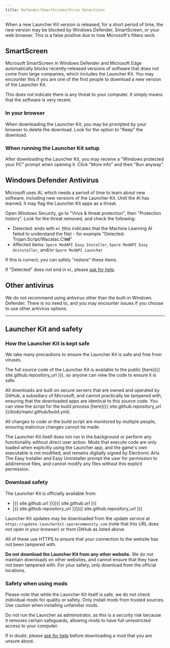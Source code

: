 ```yaml
---
title: Defender/SmartScreen/Virus Detections
---
```

When a new Launcher Kit version is released, for a short period of time, the new version may be blocked by Windows Defender, SmartScreen, or your web browser. This is a false positive due to how Microsoft's filters work.

## SmartScreen
Microsoft SmartScreen in Windows Defender and Microsoft Edge automatically blocks recently-released versions of software that does not come from large companies, which includes the Launcher Kit. You may encounter this if you are one of the first people to download a new version of the Launcher Kit.

This does not indicate there is any threat to your computer. It simply means that the software is very recent.

### In your browser
When downloading the Launcher Kit, you may be prompted by your browser to delete the download. Look for the option to "Keep" the download.

### When running the Launcher Kit setup
After downloading the Launcher Kit, you may receive a "Windows protected your PC" prompt when opening it. Click "More info" and then "Run anyway".

## Windows Defender Antivirus
Microsoft uses AI, which needs a period of time to learn about new software, including new versions of the Launcher Kit. Until the AI has learned, it may flag the Launcher Kit apps as a threat.

Open Windows Security, go to "Virus & threat protection", then "Protection history". Look for the threat removed, and check the following:
- Detected: ends with `ml` (this indicates that the Machine Learning AI failed to understand the file) - for example "Detected: Trojan:Script/Wacatac.C!**ml**"
- Affected items: `Spore ModAPI Easy Installer`, `Spore ModAPI Easy Uninstaller`, and/or `Spore ModAPI Launcher`

If this is correct, you can safely "restore" these items.

If "Detected" does *not* end in `ml`, please [ask for help](/support).

## Other antivirus
We do not recommend using antivirus other than the built-in Windows Defender. There is no need to, and you may encounter issues if you choose to use other antivirus options.

---

## Launcher Kit and safety
### How the Launcher Kit is kept safe
We take many precautions to ensure the Launcher Kit is safe and free from viruses.

The full source code of the Launcher Kit is available to the public [here]({{ site.github.repository_url }}), so anyone can view the code to ensure it is safe.

All downloads are built on secure servers that are owned and operated by GitHub, a subsidiary of Microsoft, and cannot practically be tampered with, ensuring that the downloaded apps are identical to this source code. You can view the script for the build process [here]({{ site.github.repository_url }}/blob/main/.github/build.yml).

All changes to code or the build script are monitored by multiple people, ensuring malicious changes cannot be made.

The Launcher Kit itself does not run in the background or perform any functionality without direct user action. Mods that execute code are only loaded when explicitly using the Launcher app, and the game's own executable is not modified, and remains digitally signed by Electronic Arts. The Easy Installer and Easy Uninstaller prompt the user for permission to add/remove files, and cannot modify any files without this explicit permission.

### Download safety
The Launcher Kit is officially available from:
- [{{ site.github.url }}]({{ site.github.url }})
- [{{ site.github.repository_url }}]({{ site.github.repository_url }})

Launcher Kit updates may be downloaded from the update service at `https://update.launcherkit.sporecommunity.com` (note that this URL does not open in your browser) or from GitHub as listed above.

All of these use HTTPS to ensure that your connection to the website has not been tampered with.

**Do not download the Launcher Kit from any other website.** We do not maintain downloads on other websites, and cannot ensure that they have not been tampered with. For your safety, only download from the official locations.

### Safety when using mods
Please note that while the Launcher Kit itself is safe, we do not check individual mods for quality or safety. Only install mods from trusted sources. Use caution when installing unfamiliar mods.

Do not run the Launcher as administrator, as this is a security risk because it removes certain safeguards, allowing mods to have full unrestricted access to your computer.

If in doubt, please [ask for help](/support) before downloading a mod that you are unsure about.
